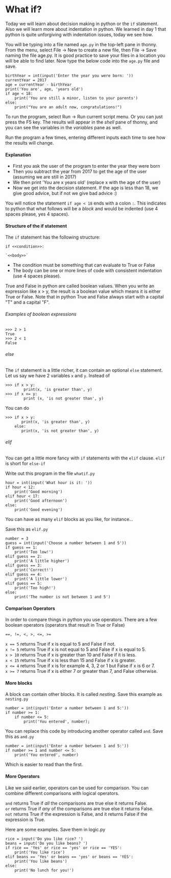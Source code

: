 # What if?

Today we will learn about decision making in python or the `if` statement. Also we will learn more about indentation in python.
We learned in day 1 that python is quite unforgiving with indentation issues, today we see how.

You will be typing into a file named `age.py` in the top-left pane in thonny.
From the menu, select File -> New to create a new file, then File -> Save naming the file age.py.
It is good practice to save your files in a location you will be able to find later.
Now type the below code into the `age.py` file and save.

```
birthYear = int(input('Enter the year you were born: '))
currentYear = 2017
age = currentYear - birthYear
print('You are', age, 'years old')
if age < 18:
    print('You are still a minor, listen to your parents')
else:
    print("You are an adult now, congratulations!")
```

To run the program, select Run -> Run current script menu. Or you can just press the F5 key. 
The results will appear in the *shell* pane of thonny, and you can see the variables in the *variables* pane as well.

Run the program a few times, entering different inputs each time to see how the results will change.

#### Explanation

- First you ask the user of the program to enter the year they were born
- Then you subtract the year from 2017 to get the age of the user (assuming we are still in 2017)
- We then print 'You are x years old' (replace x with the age of the user)
- Now we get into the decision statement. If the age is less than 18, we give good advice, but if not we give bad advice :)

You will notice the statement `if age < 18` ends with a colon `:`. 
This indicates to python that what follows will be a *block* and would be indented (use 4 spaces please, yes 4 spaces).

#### Structure of the if statement

The `if` statement has the following structure:

`if <<condition>>:`

    `<<body>>`

- The condition must be something that can evaluate to True or False
- The body can be one or more lines of code with consistent indentation (use 4 spaces please).

True and False in python are called boolean values. When you write an expression like x > y, the result is a boolean value which means it is either True or False. 
Note that in python True and False always start with a capital "T" and a capital "F".

###### Examples of boolean expressions

```
>>> 2 > 1
True
>>> 2 < 1
False
```

###### else

The `if` statement is a little richer, it can contain an optional `else` statement. 
Let us say we have 2 variables `x` and `y`. 
Instead of

```
>>> if x > y:
        print(x, 'is greater than', y)
>>> if x <= y:
        print (x, 'is not greater than', y)
```

You can do

```
>>> if x > y:
       print(x, 'is greater than', y)
    else:
       print(x, 'is not greater than', y)
```

###### elif

You can get a little more fancy with `if` statements with the `elif` clause. 
`elif` is short for `else-if`

Write out this program in the file `whatif.py`

```
hour = int(input('What hour is it: '))
if hour < 12:
    print('Good morning')
elif hour < 17:
    print('Good afternoon')
else:
    print('Good evening')
```

You can have as many `elif` blocks as you like, for instance...

Save this as `elif.py` 

```
number = 3
guess = int(input('Choose a number between 1 and 5'))
if guess == 1:
    print('Too low!')
elif guess == 2:
    print('A little higher')
elif guess == 3:
    print('Correct!')
elif guess == 4:
    print('A little lower')
elif guess == 5:
    print('Too high!')
else:
    print('The number is not between 1 and 5')
```

#### Comparison Operators

In order to compare things in python you use operators. There are a few boolean operators (operators that result in True or False)

`==, !=, <, >, <=, >=`

`x == 5` returns True if x is equal to 5 and False if not.  
`x != 5` returns True if x is not equal to 5 and False if x is equal to 5.  
`x > 10` returns True if x is greater than 10 and False if it is less.  
`x < 15` returns True if x is less than 15 and False if x is greater.  
`x <= 4` returns True if x is for example 4, 3, 2 or 1 but False if x is 6 or 7.  
`x >= 7` returns True if x is either 7 or greater than 7, and False otherwise.  

#### More blocks

A block can contain other blocks. It is called *nesting*. 
Save this example as `nesting.py`

```
number = int(input('Enter a number between 1 and 5:'))
if number >= 1:
    if number <= 5:
        print('You entered', number);
```

You can replace this code by introducing another operator called `and`. 
Save this as `and.py`

```
number = int(input('Enter a number between 1 and 5:'))
if number >= 1 and number <= 5:
    print('You entered', number)
```

Which is easier to read than the first. 

#### More Operators

Like we said earlier, operators can be used for comparison. You can combine different comparisons with logical operators.

`and` returns True if *all* the comparisons are true else it returns False.  
`or` returns True if *any* of the comparisons are true else it returns False.  
`not` returns True if the expression is False, and it returns False if the expression is True.  

Here are some examples. Save them in logic.py

```
rice = input('Do you like rice? ')
beans = input('Do you like beans? ')
if rice == 'Yes' or rice == 'yes' or rice == 'YES':
    print('You like rice')
elif beans == 'Yes' or beans == 'yes' or beans == 'YES':
    print('You like beans')
else:
    print('No lunch for you!')
